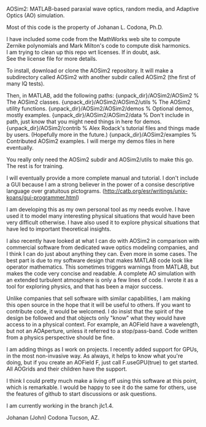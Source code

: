 AOSim2: MATLAB-based paraxial wave optics, random media, and Adaptive Optics (AO) simulation.

Most of this code is the property of Johanan L. Codona, Ph.D.

I have included some code from the MathWorks web site to compute Zernike polynomials and Mark Milton's code to compute disk harmonics.  
I am trying to clean up this repo wrt licenses.  If in doubt, ask.  
See the license file for more details.

To install, download or clone the AOSim2 repository.  It will make a subdirectory called AOSim2 with another subdir called AOSim2 (the first of many IQ tests).

Then, in MATLAB, add the following paths:
{unpack_dir}/AOSim2/AOSim2	    % The AOSim2 classes.
{unpack_dir}/AOSim2/AOSim2/utils    % The AOSim2 utility functions.
{unpack_dir}/AOSim2/AOSim2/demos    % Optional demos, mostly examples.
{unpack_dir}/AOSim2/AOSim2/data     % Don't include in path, just know that you might need things in here for demos.
{unpack_dir}/AOSim2/contrib	    % Alex Rodack's tutorial files and things made by users.  (Hopefully more in the future.)
{unpack_dir}/AOSim2/examples	    % Contributed AOSim2 examples.  I will merge my demos files in here eventually.

You really only need the AOSim2 subdir and AOSim2/utils to make this go.  The rest is for training.

I will eventually provide a more complete manual and tutorial.  I don't include a GUI because I am a strong believer in 
the power of a consise descriptive language over gratuitous pictograms. (http://catb.org/esr/writings/unix-koans/gui-programmer.html)

I am developing this as my own personal tool as my needs evolve.  I have used it to model many interesting physical situations that would 
have been very difficult otherwise.  I have also used it to explore physical situations that have led to important theoretical insights.

I also recently have looked at what I can do with AOSim2 in comparison with commercial software from dedicated wave optics modeling 
companies, and I think I can do just about anything they can.  Even more in some cases.  The best part is due to my software design that 
makes MATLAB code look like operator mathematics.  This sometimes triggers warnings from MATLAB, but makes the code very concise and readable.
A complete AO simulation with an extended turbulent atmosphere is only a few lines of code.  I wrote it as a tool for exploring physics, and 
that has been a major success.  

Unlike companies that sell software with similar capabilities, I am making this open source in the hope that it will be useful to others.
If you want to contribute code, it would be welcomed.  I do insist that the spirit of the design be followed and that objects only "know"
what they would have access to in a physical context.  For example, an AOField have a wavelength, but not an AOAperture, unless it referred 
to a stop/pass-band.  Code written from a physics perspective should be fine.

I am adding things as I work on projects.  I recently added support for GPUs, in the most non-invasive way.  As always, it helps to know 
what you're doing, but if you create an AOField F, just call F.useGPU(true) to get started.  All AOGrids and their children have the support.

I think I could pretty much make a living off using this software at this point, which is remarkable.  I would be happy to see it do the same for 
others, use the features of github to start discussions or ask questions.

I am currently working in the branch jlc1.4.

Johanan (John) Codona
Tucson, AZ.
